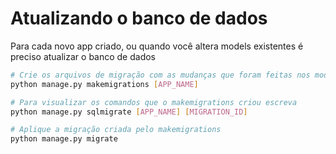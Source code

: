 # Atualizando o banco de dados

Para cada novo app criado, ou quando você altera models existentes é preciso atualizar o banco de dados

```bash
# Crie os arquivos de migração com as mudanças que foram feitas nos models (comandos SQL)
python manage.py makemigrations [APP_NAME]
```

```bash
# Para visualizar os comandos que o makemigrations criou escreva
python manage.py sqlmigrate [APP_NAME] [MIGRATION_ID]
```

```bash
# Aplique a migração criada pelo makemigrations
python manage.py migrate
```